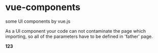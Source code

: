 # vue-components
some UI components by vue.js 

As a UI component your code can not contaminate the page which importing, so all of the parameters have to be defined in 'father' page.

<b>123</b>
